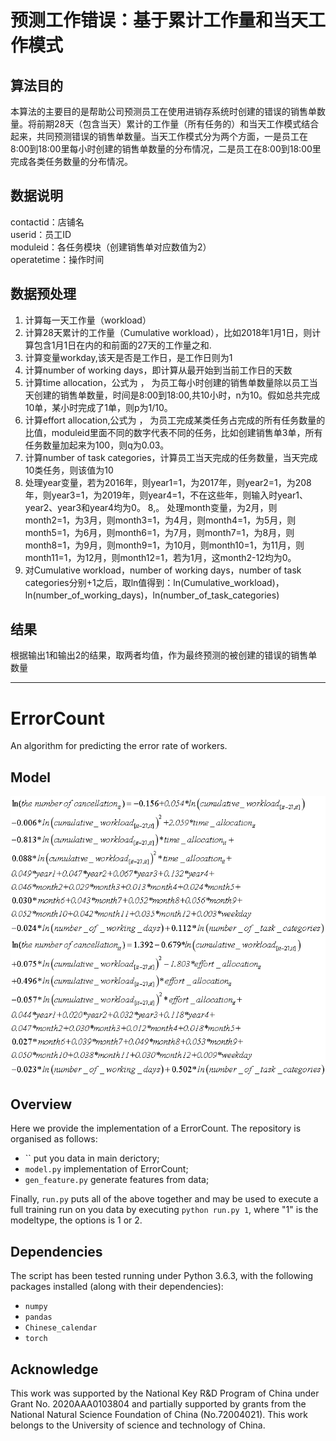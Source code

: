 # 预测工作错误：基于累计工作量和当天工作模式

## 算法目的

本算法的主要目的是帮助公司预测员工在使用进销存系统时创建的错误的销售单数量。将前期28天（包含当天）累计的工作量（所有任务的）和当天工作模式结合起来，共同预测错误的销售单数量。当天工作模式分为两个方面，一是员工在8:00到18:00里每小时创建的销售单数量的分布情况，二是员工在8:00到18:00里完成各类任务数量的分布情况。

## 数据说明
contactid：店铺名   
userid：员工ID   
moduleid：各任务模块（创建销售单对应数值为2）   
operatetime：操作时间


## 数据预处理

1. 计算每一天工作量（workload）
2. 计算28天累计的工作量（Cumulative workload），比如2018年1月1日，则计算包含1月1日在内的和前面的27天的工作量之和.
3. 计算变量workday,该天是否是工作日，是工作日则为1
4. 计算number of working days，即计算从最开始到当前工作日的天数
5. 计算time allocation，公式为 ， 为员工每小时创建的销售单数量除以员工当天创建的销售单数量，时间是8:00到18:00,共10小时，n为10。假如总共完成10单，某小时完成了1单，则p为1/10。
6. 计算effort allocation,公式为 ， 为员工完成某类任务占完成的所有任务数量的比值，moduleid里面不同的数字代表不同的任务，比如创建销售单3单，所有任务数量加起来为100，则q为0.03。
7. 计算number of task categories，计算员工当天完成的任务数量，当天完成10类任务，则该值为10
8. 处理year变量，若为2016年，则year1=1，为2017年，则year2=1，为208年，则year3=1，为2019年，则year4=1，不在这些年，则输入时year1、year2、year3和year4均为0。
8,。 处理month变量，为2月，则month2=1，为3月，则month3=1，为4月，则month4=1，为5月，则month5=1，为6月，则month6=1，为7月，则month7=1，为8月，则month8=1，为9月，则month9=1，为10月，则month10=1，为11月，则month11=1，为12月，则month12=1，若为1月，这month2-12均为0。
10. 对Cumulative workload，number of working days，number of task categories分别+1之后，取ln值得到：ln(Cumulative_workload)，ln(number_of_working_days)，ln(number_of_task_categories)




## 结果

根据输出1和输出2的结果，取两者均值，作为最终预测的被创建的错误的销售单数量

-----------------------------------------------------------------------------------------------------------------

# ErrorCount
An algorithm for predicting the error rate of workers.

## Model
![alt model1](https://github.com/LiangqingZhang/ErrorCount/blob/main/model1.png)
![alt model2](https://github.com/LiangqingZhang/ErrorCount/blob/main/model2.png)

## Overview
Here we provide the implementation of a ErrorCount. The repository is organised as follows:
- `` put you data in main derictory;
- `model.py` implementation of ErrorCount;
- `gen_feature.py` generate features from data;


Finally, `run.py` puts all of the above together and may be used to execute a full training run on you data by executing `python run.py 1`, where "1" is the modeltype, the options is 1 or 2.


## Dependencies

The script has been tested running under Python 3.6.3, with the following packages installed (along with their dependencies):

- `numpy`
- `pandas`
- `Chinese_calendar`
- `torch`

## Acknowledge
This work was supported by the National Key R&D Program of China under Grant No. 2020AAA0103804 and partially supported by grants from the National Natural Science Foundation of China (No.72004021). This work belongs to the University of science and technology of China.


